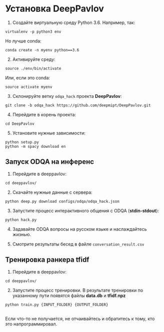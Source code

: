 # Установка DeepPavlov

1. Создайте виртуальную среду Python 3.6. Например, так:
```
virtualenv -p python3 env
```
Но лучше conda:
```
conda create -n myenv python==3.6
```
2. Активируйте среду:
```
source ./env/bin/activate
```
Или, если это conda:
```
source activate myenv
```
3. Склонируйте ветку `odqa_hack` проекта **DeepPavlov**:
```
git clone -b odqa_hack https://github.com/deepmipt/DeepPavlov.git
```
4. Перейдите в корень проекта:
```
cd DeepPavlov
```
5. Установите нужные зависимости:
```
python setup.py
python -m spacy download en
```

## Запуск ODQA на инференс

1. Перейдите в deeppavlov:
```
cd deeppavlov/
```
2. Скачайте нужные данные с сервера:
```
python deep.py download configs/odqa/odqa_hack.json
```
3. Запустите процесс интерактивного общения c ODQA (**stdin-stdout**):
```
python hack.py
```
4. Задавайте ODQA вопросы на русском языке и наслаждайтесь жизнью.

5. Смотрите результаты бесед в файле `conversation_result.csv`

## Тренировка ранкера tfidf

1. Перейдите в deeppavlov:
```
cd deeppavlov/
```
2. Запустите процесс тренировки. В результате тренировки по указанному пути появятся
 файлы **data.db** и **tfidf.npz**
 ```
 python train.py {INPUT_FOLDER} {OUTPUT_FOLDER}
 ```
##
Если что-то не получается, не отчаивайтесь и обратитесь к тому, кто это напрограммировал.
